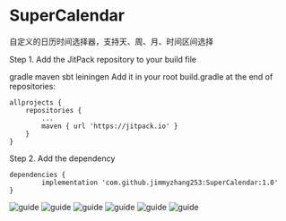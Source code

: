 # SuperCalendar
自定义的日历时间选择器，支持天、周、月、时间区间选择

Step 1. Add the JitPack repository to your build file

gradle
maven
sbt
leiningen
Add it in your root build.gradle at the end of repositories:

	allprojects {
		repositories {
			...
			maven { url 'https://jitpack.io' }
		}
	}
Step 2. Add the dependency

	dependencies {
	        implementation 'com.github.jimmyzhang253:SuperCalendar:1.0'
	}

![guide](https://github.com/zj1014/SuperCalendar/blob/master/guide/1.png)
![guide](https://github.com/zj1014/SuperCalendar/blob/master/guide/2.png)
![guide](https://github.com/zj1014/SuperCalendar/blob/master/guide/3.png)
![guide](https://github.com/zj1014/SuperCalendar/blob/master/guide/4.png)
![guide](https://github.com/zj1014/SuperCalendar/blob/master/guide/5.png)
![guide](https://github.com/zj1014/SuperCalendar/blob/master/guide/6.png)
